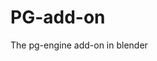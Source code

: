 <!--
 * @Date: 2022-01-17 17:10:57
 * @LastEditors: cvhadessun
 * @LastEditTime: 2022-01-17 17:11:42
 * @FilePath: /PG-add-on/README.md
-->
# PG-add-on
The pg-engine add-on in blender

